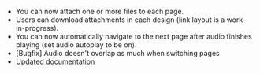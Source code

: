 * You can now attach one or more files to each page.
* Users can download attachments in each design (link layout is a work-in-progress).
* You can now automatically navigate to the next page after audio finishes playing (set audio autoplay to be on).
* [Bugfix] Audio doesn't overlap as much when switching pages
* [Updated documentation](/docs/?url=./01.using-the-app/01.add-documents/03.item-options/docs.md)